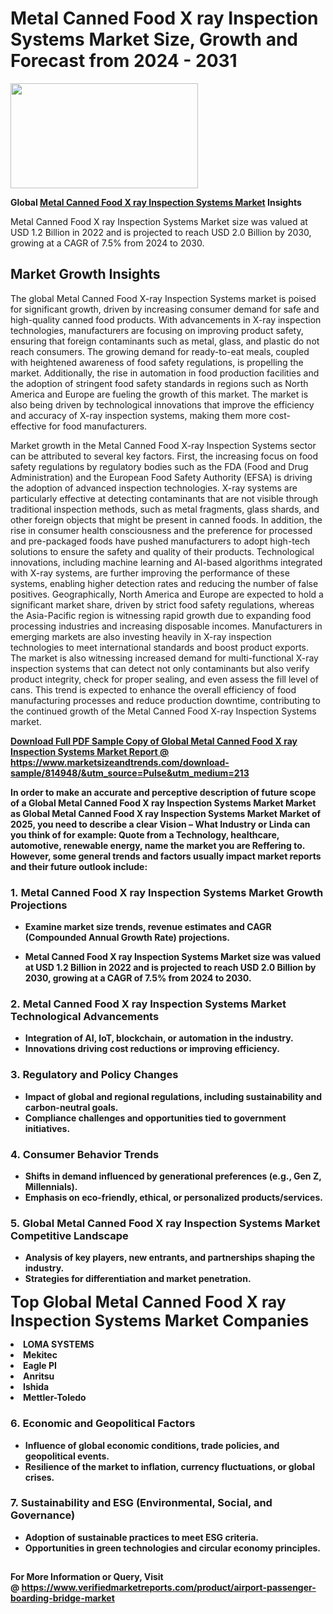 <H1>Metal Canned Food X ray Inspection Systems Market Size, Growth and Forecast from 2024 - 2031</H1><img class="aligncenter size-medium wp-image-584254" src="https://thirdeyenews.in/wp-content/uploads/2024/09/Global-Market-Research-300x168.jpeg" alt="" width="300" height="168" /><p><strong>Global&nbsp;<a href="https://www.marketsizeandtrends.com/download-sample/814948/&amp;utm_source=Pulse&amp;utm_medium=213">Metal Canned Food X ray Inspection Systems Market</a> Insights</strong></p><p>Metal Canned Food X ray Inspection Systems Market size was valued at USD 1.2 Billion in 2022 and is projected to reach USD 2.0 Billion by 2030, growing at a CAGR of 7.5% from 2024 to 2030.</p><p><h2>Market Growth Insights</h2> <p>The global Metal Canned Food X-ray Inspection Systems market is poised for significant growth, driven by increasing consumer demand for safe and high-quality canned food products. With advancements in X-ray inspection technologies, manufacturers are focusing on improving product safety, ensuring that foreign contaminants such as metal, glass, and plastic do not reach consumers. The growing demand for ready-to-eat meals, coupled with heightened awareness of food safety regulations, is propelling the market. Additionally, the rise in automation in food production facilities and the adoption of stringent food safety standards in regions such as North America and Europe are fueling the growth of this market. The market is also being driven by technological innovations that improve the efficiency and accuracy of X-ray inspection systems, making them more cost-effective for food manufacturers.</p> <p><strong><a href="#"></a></strong></p> <p>Market growth in the Metal Canned Food X-ray Inspection Systems sector can be attributed to several key factors. First, the increasing focus on food safety regulations by regulatory bodies such as the FDA (Food and Drug Administration) and the European Food Safety Authority (EFSA) is driving the adoption of advanced inspection technologies. X-ray systems are particularly effective at detecting contaminants that are not visible through traditional inspection methods, such as metal fragments, glass shards, and other foreign objects that might be present in canned foods. In addition, the rise in consumer health consciousness and the preference for processed and pre-packaged foods have pushed manufacturers to adopt high-tech solutions to ensure the safety and quality of their products. Technological innovations, including machine learning and AI-based algorithms integrated with X-ray systems, are further improving the performance of these systems, enabling higher detection rates and reducing the number of false positives. Geographically, North America and Europe are expected to hold a significant market share, driven by strict food safety regulations, whereas the Asia-Pacific region is witnessing rapid growth due to expanding food processing industries and increasing disposable incomes. Manufacturers in emerging markets are also investing heavily in X-ray inspection technologies to meet international standards and boost product exports. The market is also witnessing increased demand for multi-functional X-ray inspection systems that can detect not only contaminants but also verify product integrity, check for proper sealing, and even assess the fill level of cans. This trend is expected to enhance the overall efficiency of food manufacturing processes and reduce production downtime, contributing to the continued growth of the Metal Canned Food X-ray Inspection Systems market.</p> <p><strong><a href="#"></p><p><span class=""><strong>Download Full PDF Sample Copy of Global Metal Canned Food X ray Inspection Systems Market Report</strong> @ <a href="https://www.marketsizeandtrends.com/download-sample/814948/&amp;utm_source=Pulse&amp;utm_medium=213" target="_blank">https://www.marketsizeandtrends.com/download-sample/814948/&amp;utm_source=Pulse&amp;utm_medium=213</a></span></p><p>In order to make an accurate and perceptive description of future scope of a Global&nbsp;Metal Canned Food X ray Inspection Systems Market Market as Global&nbsp;Metal Canned Food X ray Inspection Systems Market Market of 2025, you need to describe a clear Vision &ndash; What Industry or Linda can you think of for example: Quote from a Technology, healthcare, automotive, renewable energy, name the market you are Reffering to. However, some general trends and factors usually impact market reports and their future outlook include:</p><h3>1.&nbsp;<strong>Metal Canned Food X ray Inspection Systems Market Growth Projections</strong></h3><ul><li>Examine market size trends, revenue estimates and CAGR (Compounded Annual Growth Rate) projections.</li><li><p>Metal Canned Food X ray Inspection Systems Market size was valued at USD 1.2 Billion in 2022 and is projected to reach USD 2.0 Billion by 2030, growing at a CAGR of 7.5% from 2024 to 2030.</p></li></ul><h3>2.&nbsp;<strong>Metal Canned Food X ray Inspection Systems Market Technological Advancements</strong></h3><ul><li>Integration of AI, IoT, blockchain, or automation in the industry.</li><li>Innovations driving cost reductions or improving efficiency.</li></ul><h3>3.&nbsp;<strong>Regulatory and Policy Changes</strong></h3><ul><li>Impact of global and regional regulations, including sustainability and carbon-neutral goals.</li><li>Compliance challenges and opportunities tied to government initiatives.</li></ul><h3>4.&nbsp;<strong>Consumer Behavior Trends</strong></h3><ul><li>Shifts in demand influenced by generational preferences (e.g., Gen Z, Millennials).</li><li>Emphasis on eco-friendly, ethical, or personalized products/services.</li></ul><h3>5.&nbsp;<strong>Global Metal Canned Food X ray Inspection Systems Market Competitive Landscape</strong></h3><ul><li>Analysis of key players, new entrants, and partnerships shaping the industry.</li><li>Strategies for differentiation and market penetration.</li></ul><p data-pm-slice="1 1 []"><span style="color: inherit; font-family: inherit; font-size: 25px;">Top Global Metal Canned Food X ray Inspection Systems Market Companies</span></p><div class="" data-test-id=""><p><li>LOMA SYSTEMS</li><li> Mekitec</li><li> Eagle PI</li><li> Anritsu</li><li> Ishida</li><li> Mettler-Toledo</li></p></div><h3>6.&nbsp;<strong>Economic and Geopolitical Factors</strong></h3><ul><li>Influence of global economic conditions, trade policies, and geopolitical events.</li><li>Resilience of the market to inflation, currency fluctuations, or global crises.</li></ul><h3>7.&nbsp;<strong>Sustainability and ESG (Environmental, Social, and Governance)</strong></h3><ul><li>Adoption of sustainable practices to meet ESG criteria.</li><li>Opportunities in green technologies and circular economy principles.</li></ul><h2><strong style="font-size: 14px;">For More Information or Query, Visit @&nbsp;</strong><a style="background-color: #ffffff; font-size: 14px;" href="https://www.marketsizeandtrends.com/report/metal-canned-food-x-ray-inspection-systems-market/" target="_blank">https://www.verifiedmarketreports.com/product/airport-passenger-boarding-bridge-market</a></h2>
